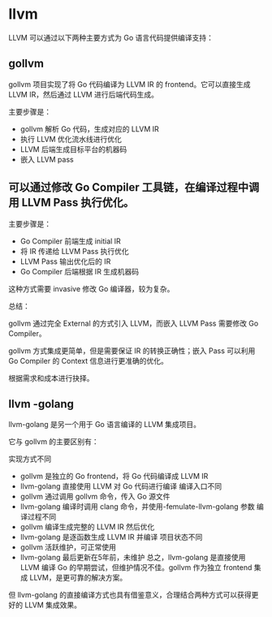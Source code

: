 <!--
 * @Author: shgopher shgopher@gmail.com
 * @Date: 2023-11-17 12:28:57
 * @LastEditors: shgopher shgopher@gmail.com
 * @LastEditTime: 2023-11-17 12:34:29
 * @FilePath: /GOFamily/编译器/llvm/README.md
 * @Description: 
 * 
 * Copyright (c) 2023 by shgopher, All Rights Reserved. 
-->
# llvm
LLVM 可以通过以下两种主要方式为 Go 语言代码提供编译支持：

## gollvm
gollvm 项目实现了将 Go 代码编译为 LLVM IR 的 frontend。它可以直接生成 LLVM IR，然后通过 LLVM 进行后端代码生成。

主要步骤是：

- gollvm 解析 Go 代码，生成对应的 LLVM IR
- 执行 LLVM 优化流水线进行优化
- LLVM 后端生成目标平台的机器码
- 嵌入 LLVM pass
## 可以通过修改 Go Compiler 工具链，在编译过程中调用 LLVM Pass 执行优化。

主要步骤是：

- Go Compiler 前端生成 initial IR
- 将 IR 传递给 LLVM Pass 执行优化
- LLVM Pass 输出优化后的 IR
- Go Compiler 后端根据 IR 生成机器码

这种方式需要 invasive 修改 Go 编译器，较为复杂。

总结：

gollvm 通过完全 External 的方式引入 LLVM，而嵌入 LLVM Pass 需要修改 Go Compiler。

gollvm 方式集成更简单，但是需要保证 IR 的转换正确性；嵌入 Pass 可以利用 Go Compiler 的 Context 信息进行更准确的优化。

根据需求和成本进行抉择。
## llvm -golang
llvm-golang 是另一个用于 Go 语言编译的 LLVM 集成项目。

它与 gollvm 的主要区别有：

实现方式不同
- gollvm 是独立的 Go frontend，将 Go 代码编译成 LLVM IR
- llvm-golang 直接使用 LLVM 对 Go 代码进行编译
编译入口不同
- gollvm 通过调用 gollvm 命令，传入 Go 源文件
- llvm-golang 编译时调用 clang 命令，并使用-femulate-llvm-golang 参数
编译过程不同
- gollvm 编译生成完整的 LLVM IR 然后优化
- llvm-golang 是逐函数生成 LLVM IR 并编译
项目状态不同
- gollvm 活跃维护，可正常使用
- llvm-golang 最后更新在5年前，未维护
总之，llvm-golang 是直接使用 LLVM 编译 Go 的早期尝试，但维护情况不佳。gollvm 作为独立 frontend 集成 LLVM，是更可靠的解决方案。

但 llvm-golang 的直接编译方式也具有借鉴意义，合理结合两种方式可以获得更好的 LLVM 集成效果。
